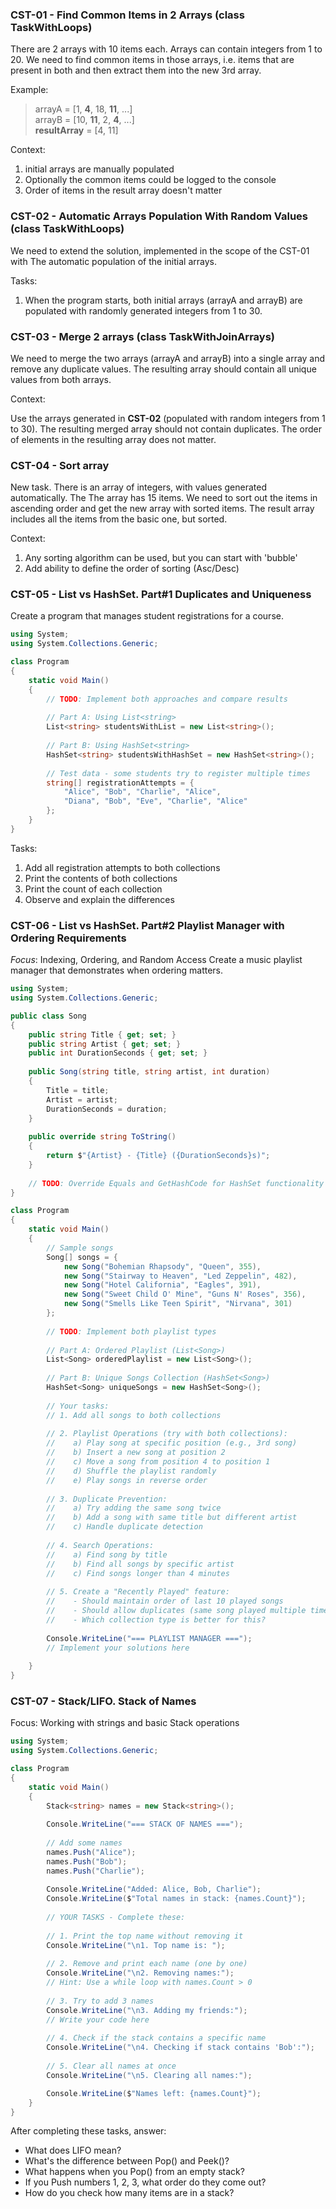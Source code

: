 ### CST-01 - Find Common Items in 2 Arrays (class TaskWithLoops)

There are 2 arrays with 10 items each. Arrays can contain integers from 1 to 20.
We need to find common items in those arrays, i.e. items that are present in
both and then extract them into the new 3rd array.

Example:
> arrayA = [1, **4**, 18, **11**, ...] \
arrayB = [10, **11**, 2, **4**, ...] \
**resultArray** = [4, 11] 

Context:
1. initial arrays are manually populated
2. Optionally the common items could be logged to the console
3. Order of items in the result array doesn't matter

### CST-02 - Automatic Arrays Population With Random Values (class TaskWithLoops)

We need to extend the solution, implemented in the scope of the CST-01 with
The automatic population of the initial arrays.

Tasks:
1. When the program starts, both initial arrays (arrayA and arrayB) are
populated with randomly generated integers from 1 to 30.

### CST-03 - Merge 2 arrays (class TaskWithJoinArrays)

We need to merge the two arrays (arrayA and arrayB) into a single array and remove any duplicate values. The resulting array should contain all unique values from both arrays.

Context:

Use the arrays generated in **CST-02** (populated with random integers from 1 to 30).
The resulting merged array should not contain duplicates.
The order of elements in the resulting array does not matter.

### CST-04 - Sort array
New task. There is an array of integers, with values generated automatically. The
The array has 15 items.
We need to sort out the items in ascending order and get the new array with
sorted items. The result array includes all the items from the basic one, but
sorted.

Context:
1. Any sorting algorithm can be used, but you can start with 'bubble'
2. Add ability to define the order of sorting (Asc/Desc)

### CST-05 - List vs HashSet. Part#1 Duplicates and Uniqueness

Create a program that manages student registrations for a course.

``` c#
using System;
using System.Collections.Generic;

class Program
{
    static void Main()
    {
        // TODO: Implement both approaches and compare results
        
        // Part A: Using List<string>
        List<string> studentsWithList = new List<string>();
        
        // Part B: Using HashSet<string>
        HashSet<string> studentsWithHashSet = new HashSet<string>();
        
        // Test data - some students try to register multiple times
        string[] registrationAttempts = {
            "Alice", "Bob", "Charlie", "Alice", 
            "Diana", "Bob", "Eve", "Charlie", "Alice"
        };
    }
}
```
Tasks:
1. Add all registration attempts to both collections
2. Print the contents of both collections
3. Print the count of each collection
4. Observe and explain the differences

### CST-06 - List vs HashSet. Part#2 Playlist Manager with Ordering Requirements

*Focus*: Indexing, Ordering, and Random Access
Create a music playlist manager that demonstrates when ordering matters.

```c#
using System;
using System.Collections.Generic;

public class Song
{
    public string Title { get; set; }
    public string Artist { get; set; }
    public int DurationSeconds { get; set; }
    
    public Song(string title, string artist, int duration)
    {
        Title = title;
        Artist = artist;
        DurationSeconds = duration;
    }
    
    public override string ToString()
    {
        return $"{Artist} - {Title} ({DurationSeconds}s)";
    }
    
    // TODO: Override Equals and GetHashCode for HashSet functionality
}

class Program
{
    static void Main()
    {
        // Sample songs
        Song[] songs = {
            new Song("Bohemian Rhapsody", "Queen", 355),
            new Song("Stairway to Heaven", "Led Zeppelin", 482),
            new Song("Hotel California", "Eagles", 391),
            new Song("Sweet Child O' Mine", "Guns N' Roses", 356),
            new Song("Smells Like Teen Spirit", "Nirvana", 301)
        };
        
        // TODO: Implement both playlist types
        
        // Part A: Ordered Playlist (List<Song>)
        List<Song> orderedPlaylist = new List<Song>();
        
        // Part B: Unique Songs Collection (HashSet<Song>)
        HashSet<Song> uniqueSongs = new HashSet<Song>();
        
        // Your tasks:
        // 1. Add all songs to both collections
        
        // 2. Playlist Operations (try with both collections):
        //    a) Play song at specific position (e.g., 3rd song)
        //    b) Insert a new song at position 2
        //    c) Move a song from position 4 to position 1
        //    d) Shuffle the playlist randomly
        //    e) Play songs in reverse order
        
        // 3. Duplicate Prevention:
        //    a) Try adding the same song twice
        //    b) Add a song with same title but different artist
        //    c) Handle duplicate detection
        
        // 4. Search Operations:
        //    a) Find song by title
        //    b) Find all songs by specific artist
        //    c) Find songs longer than 4 minutes
        
        // 5. Create a "Recently Played" feature:
        //    - Should maintain order of last 10 played songs
        //    - Should allow duplicates (same song played multiple times)
        //    - Which collection type is better for this?
        
        Console.WriteLine("=== PLAYLIST MANAGER ===");
        // Implement your solutions here
        
    }
}
```

### CST-07 - Stack/LIFO. Stack of Names

Focus: Working with strings and basic Stack operations
```c#
using System;
using System.Collections.Generic;

class Program
{
    static void Main()
    {
        Stack<string> names = new Stack<string>();
        
        Console.WriteLine("=== STACK OF NAMES ===");
        
        // Add some names
        names.Push("Alice");
        names.Push("Bob");
        names.Push("Charlie");
        
        Console.WriteLine("Added: Alice, Bob, Charlie");
        Console.WriteLine($"Total names in stack: {names.Count}");
        
        // YOUR TASKS - Complete these:
        
        // 1. Print the top name without removing it
        Console.WriteLine("\n1. Top name is: ");
                
        // 2. Remove and print each name (one by one)
        Console.WriteLine("\n2. Removing names:");
        // Hint: Use a while loop with names.Count > 0
        
        // 3. Try to add 3 names
        Console.WriteLine("\n3. Adding my friends:");
        // Write your code here
        
        // 4. Check if the stack contains a specific name
        Console.WriteLine("\n4. Checking if stack contains 'Bob':");
        
        // 5. Clear all names at once
        Console.WriteLine("\n5. Clearing all names:");

        Console.WriteLine($"Names left: {names.Count}");
    }
}
```
After completing these tasks, answer:

* What does LIFO mean?
* What's the difference between Pop() and Peek()?
* What happens when you Pop() from an empty stack?
* If you Push numbers 1, 2, 3, what order do they come out?
* How do you check how many items are in a stack?
